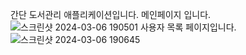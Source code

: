 간단 도서관리 애플리케이션입니다.
메인페이지 입니다.
![스크린샷 2024-03-06 190501](https://github.com/jotaejin/library-app/assets/49226905/3c144eab-7a4a-45bc-ab21-2723d70ef598)
사용자 목록 페이지입니다.
![스크린샷 2024-03-06 190645](https://github.com/jotaejin/library-app/assets/49226905/d5941bf5-f12a-4831-bb21-b2ef15c36e5d)
